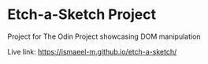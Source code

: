 # Etch-a-Sketch Project

Project for The Odin Project showcasing DOM manipulation

Live link: https://ismaeel-m.github.io/etch-a-sketch/